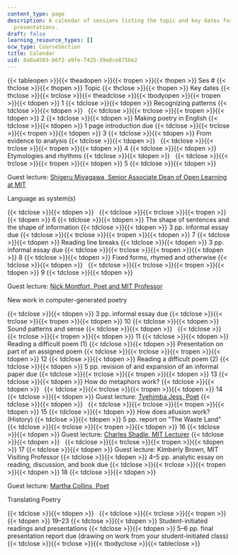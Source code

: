 ```yaml
---
content_type: page
description: A calendar of sessions listing the topic and key dates for papers and
  presentations.
draft: false
learning_resource_types: []
ocw_type: CourseSection
title: Calendar
uid: 8a8a4503-b6f2-a9fe-7425-59e8ce875be2
---
```

{{< tableopen >}}{{< theadopen >}}{{< tropen >}}{{< thopen >}}
Ses #
{{< thclose >}}{{< thopen >}}
Topic
{{< thclose >}}{{< thopen >}}
Key dates
{{< thclose >}}{{< trclose >}}{{< theadclose >}}{{< tbodyopen >}}{{< tropen >}}{{< tdopen >}}
1
{{< tdclose >}}{{< tdopen >}}
Recognizing patterns
{{< tdclose >}}{{< tdopen >}}
 
{{< tdclose >}}{{< trclose >}}{{< tropen >}}{{< tdopen >}}
2
{{< tdclose >}}{{< tdopen >}}
Making poetry in English
{{< tdclose >}}{{< tdopen >}}
1 page introduction due
{{< tdclose >}}{{< trclose >}}{{< tropen >}}{{< tdopen >}}
3
{{< tdclose >}}{{< tdopen >}}
From evidence to analysis
{{< tdclose >}}{{< tdopen >}}
 
{{< tdclose >}}{{< trclose >}}{{< tropen >}}{{< tdopen >}}
4
{{< tdclose >}}{{< tdopen >}}
Etymologies and rhythms
{{< tdclose >}}{{< tdopen >}}
 
{{< tdclose >}}{{< trclose >}}{{< tropen >}}{{< tdopen >}}
5
{{< tdclose >}}{{< tdopen >}}

Guest lecture: [Shigeru Miyagawa, Senior Associate Dean of Open Learning at MIT](http://www.shigerumiyagawa.com/)

Language as system(s)

{{< tdclose >}}{{< tdopen >}}
 
{{< tdclose >}}{{< trclose >}}{{< tropen >}}{{< tdopen >}}
6
{{< tdclose >}}{{< tdopen >}}
The shape of sentences and the shape of information
{{< tdclose >}}{{< tdopen >}}
3 pp. informal essay due
{{< tdclose >}}{{< trclose >}}{{< tropen >}}{{< tdopen >}}
7
{{< tdclose >}}{{< tdopen >}}
Reading line breaks
{{< tdclose >}}{{< tdopen >}}
3 pp. informal essay due
{{< tdclose >}}{{< trclose >}}{{< tropen >}}{{< tdopen >}}
8
{{< tdclose >}}{{< tdopen >}}
Fixed forms, rhymed and otherwise
{{< tdclose >}}{{< tdopen >}}
 
{{< tdclose >}}{{< trclose >}}{{< tropen >}}{{< tdopen >}}
9
{{< tdclose >}}{{< tdopen >}}

Guest lecture: [Nick Montfort, Poet and MIT Professor](http://nickm.com)

New work in computer-generated poetry

{{< tdclose >}}{{< tdopen >}}
3 pp. informal essay due
{{< tdclose >}}{{< trclose >}}{{< tropen >}}{{< tdopen >}}
10
{{< tdclose >}}{{< tdopen >}}
Sound patterns and sense
{{< tdclose >}}{{< tdopen >}}
 
{{< tdclose >}}{{< trclose >}}{{< tropen >}}{{< tdopen >}}
11
{{< tdclose >}}{{< tdopen >}}
Reading a difficult poem (1)
{{< tdclose >}}{{< tdopen >}}
Presentation on part of an assigned poem
{{< tdclose >}}{{< trclose >}}{{< tropen >}}{{< tdopen >}}
12
{{< tdclose >}}{{< tdopen >}}
Reading a difficult poem (2)
{{< tdclose >}}{{< tdopen >}}
5 pp. revision of and expansion of an informal paper due
{{< tdclose >}}{{< trclose >}}{{< tropen >}}{{< tdopen >}}
13
{{< tdclose >}}{{< tdopen >}}
How do metaphors work?
{{< tdclose >}}{{< tdopen >}}
 
{{< tdclose >}}{{< trclose >}}{{< tropen >}}{{< tdopen >}}
14
{{< tdclose >}}{{< tdopen >}}
Guest lecture: [Tyehimba Jess, Poet](https://www.poetryfoundation.org/poets/tyehimba-jess)
{{< tdclose >}}{{< tdopen >}}
 
{{< tdclose >}}{{< trclose >}}{{< tropen >}}{{< tdopen >}}
15
{{< tdclose >}}{{< tdopen >}}
How does allusion work? (History)
{{< tdclose >}}{{< tdopen >}}
5 pp. report on "The Waste Land"
{{< tdclose >}}{{< trclose >}}{{< tropen >}}{{< tdopen >}}
16
{{< tdclose >}}{{< tdopen >}}
Guest lecture: [Charles Shadle, MIT Lecturer](https://mta.mit.edu/person/charles-shadle)
{{< tdclose >}}{{< tdopen >}}
 
{{< tdclose >}}{{< trclose >}}{{< tropen >}}{{< tdopen >}}
17
{{< tdclose >}}{{< tdopen >}}
Guest lecture: Kimberly Brown, MIT Visiting Professor
{{< tdclose >}}{{< tdopen >}}
4–5 pp. analytic essay on reading, discussion, and book due
{{< tdclose >}}{{< trclose >}}{{< tropen >}}{{< tdopen >}}
18
{{< tdclose >}}{{< tdopen >}}

Guest lecture: [Martha Collins, Poet](http://marthacollinspoet.com/)

Translating Poetry

{{< tdclose >}}{{< tdopen >}}
 
{{< tdclose >}}{{< trclose >}}{{< tropen >}}{{< tdopen >}}
19–23
{{< tdclose >}}{{< tdopen >}}
Student-initiated readings and presentations
{{< tdclose >}}{{< tdopen >}}
5–6 pp. final presentation report due (drawing on work from your student-initiated class) 
{{< tdclose >}}{{< trclose >}}{{< tbodyclose >}}{{< tableclose >}}
